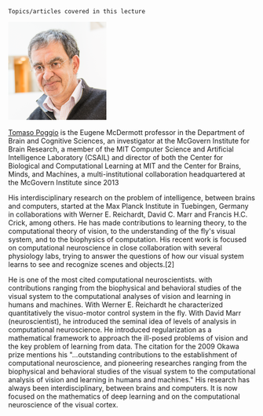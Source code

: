 
    Topics/articles covered in this lecture



![Tomaso Poggio](/assets/img/poggio.png)  

[Tomaso Poggio](https://mcgovern.mit.edu/principal-investigators/tomaso-poggio) is the Eugene McDermott professor in the Department of Brain and Cognitive Sciences, an investigator at the McGovern Institute for Brain Research, a member of the MIT Computer Science and Artificial Intelligence Laboratory (CSAIL) and director of both the Center for Biological and Computational Learning at MIT and the Center for Brains, Minds, and Machines, a multi-institutional collaboration headquartered at the McGovern Institute since 2013

His interdisciplinary research on the problem of intelligence, between brains and computers, started at the Max Planck Institute in Tuebingen, Germany in collaborations with Werner E. Reichardt, David C. Marr and Francis H.C. Crick, among others. He has made contributions to learning theory, to the computational theory of vision, to the understanding of the fly's visual system, and to the biophysics of computation. His recent work is focused on computational neuroscience in close collaboration with several physiology labs, trying to answer the questions of how our visual system learns to see and recognize scenes and objects.[2]

He is one of the most cited computational neuroscientists. with contributions ranging from the biophysical and behavioral studies of the visual system to the computational analyses of vision and learning in humans and machines. With Werner E. Reichardt he characterized quantitatively the visuo-motor control system in the fly. With David Marr (neuroscientist), he introduced the seminal idea of levels of analysis in computational neuroscience. He introduced regularization as a mathematical framework to approach the ill-posed problems of vision and the key problem of learning from data. The citation for the 2009 Okawa prize mentions his "...outstanding contributions to the establishment of computational neuroscience, and pioneering researches ranging from the biophysical and behavioral studies of the visual system to the computational analysis of vision and learning in humans and machines." His research has always been interdisciplinary, between brains and computers. It is now focused on the mathematics of deep learning and on the computational neuroscience of the visual cortex.
